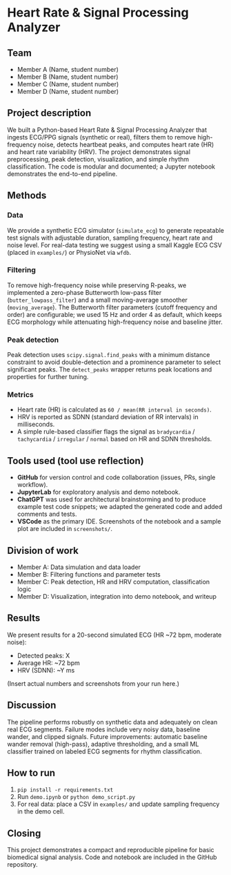# Heart Rate & Signal Processing Analyzer

## Team
- Member A (Name, student number)
- Member B (Name, student number)
- Member C (Name, student number)
- Member D (Name, student number)

## Project description
We built a Python-based Heart Rate & Signal Processing Analyzer that ingests ECG/PPG signals (synthetic or real), filters them to remove high-frequency noise, detects heartbeat peaks, and computes heart rate (HR) and heart rate variability (HRV). The project demonstrates signal preprocessing, peak detection, visualization, and simple rhythm classification. The code is modular and documented; a Jupyter notebook demonstrates the end-to-end pipeline.

## Methods
### Data
We provide a synthetic ECG simulator (`simulate_ecg`) to generate repeatable test signals with adjustable duration, sampling frequency, heart rate and noise level. For real-data testing we suggest using a small Kaggle ECG CSV (placed in `examples/`) or PhysioNet via `wfdb`.

### Filtering
To remove high-frequency noise while preserving R-peaks, we implemented a zero-phase Butterworth low-pass filter (`butter_lowpass_filter`) and a small moving-average smoother (`moving_average`). The Butterworth filter parameters (cutoff frequency and order) are configurable; we used 15 Hz and order 4 as default, which keeps ECG morphology while attenuating high-frequency noise and baseline jitter.

### Peak detection
Peak detection uses `scipy.signal.find_peaks` with a minimum distance constraint to avoid double-detection and a prominence parameter to select significant peaks. The `detect_peaks` wrapper returns peak locations and properties for further tuning.

### Metrics
- Heart rate (HR) is calculated as `60 / mean(RR interval in seconds)`.
- HRV is reported as SDNN (standard deviation of RR intervals) in milliseconds.
- A simple rule-based classifier flags the signal as `bradycardia` / `tachycardia` / `irregular` / `normal` based on HR and SDNN thresholds.

## Tools used (tool use reflection)
- **GitHub** for version control and code collaboration (issues, PRs, single workflow).
- **JupyterLab** for exploratory analysis and demo notebook.
- **ChatGPT** was used for architectural brainstorming and to produce example test code snippets; we adapted the generated code and added comments and tests.
- **VSCode** as the primary IDE.
Screenshots of the notebook and a sample plot are included in `screenshots/`.

## Division of work
- Member A: Data simulation and data loader
- Member B: Filtering functions and parameter tests
- Member C: Peak detection, HR and HRV computation, classification logic
- Member D: Visualization, integration into demo notebook, and writeup

## Results
We present results for a 20-second simulated ECG (HR ~72 bpm, moderate noise):
- Detected peaks: X
- Average HR: ~72 bpm
- HRV (SDNN): ~Y ms

(Insert actual numbers and screenshots from your run here.)

## Discussion
The pipeline performs robustly on synthetic data and adequately on clean real ECG segments. Failure modes include very noisy data, baseline wander, and clipped signals. Future improvements: automatic baseline wander removal (high-pass), adaptive thresholding, and a small ML classifier trained on labeled ECG segments for rhythm classification.

## How to run
1. `pip install -r requirements.txt`
2. Run `demo.ipynb` or `python demo_script.py`
3. For real data: place a CSV in `examples/` and update sampling frequency in the demo cell.

## Closing
This project demonstrates a compact and reproducible pipeline for basic biomedical signal analysis. Code and notebook are included in the GitHub repository.  
